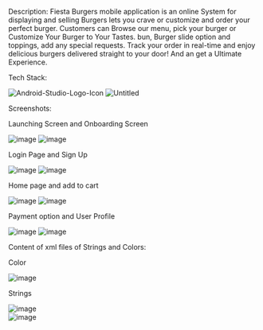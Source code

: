 Description:
Fiesta Burgers mobile application is an online System for displaying and selling Burgers lets you crave or customize and order your perfect burger. Customers can Browse our menu, pick your burger or Customize Your Burger to Your Tastes. bun, Burger slide option and toppings, add any special requests. Track your order in real-time and enjoy delicious burgers delivered straight to your door! And an get a Ultimate Experience.

Tech Stack:

![Android-Studio-Logo-Icon](https://github.com/JahanRazh/Food_Ordering_Mobile_App/assets/121393192/2ef42fa7-f075-45e0-9784-07a26cbe5ab9)
![Untitled](https://github.com/JahanRazh/Food_Ordering_Mobile_App/assets/121393192/f7c83adf-4160-4198-b680-53fc0c1593e8)



Screenshots: 


Launching Screen and Onboarding Screen

![image](https://github.com/JahanRazh/Food_Ordering_Mobile_App/assets/121393192/f052a015-ce48-4691-93c3-49302e9c4d9d)
![image](https://github.com/JahanRazh/Food_Ordering_Mobile_App/assets/121393192/a77ff74f-393a-4ed6-8223-e80de95915c7)









Login Page and Sign Up


![image](https://github.com/JahanRazh/Food_Ordering_Mobile_App/assets/121393192/7f1fb0e4-3ace-4dab-aaed-4ccc9512ae03)
![image](https://github.com/JahanRazh/Food_Ordering_Mobile_App/assets/121393192/3edbda83-cdc2-43e7-8fdb-3e7cbb2e3fc5)












Home page and add to cart

![image](https://github.com/JahanRazh/Food_Ordering_Mobile_App/assets/121393192/2ae9d536-9cb7-49bf-a994-18e23a4811a7)
![image](https://github.com/JahanRazh/Food_Ordering_Mobile_App/assets/121393192/5d586bae-b1be-4991-a14e-e9c748a40e09)











Payment option and User Profile

![image](https://github.com/JahanRazh/Food_Ordering_Mobile_App/assets/121393192/b6487c7c-ed73-4d26-8a13-5bc463d90a5e)
![image](https://github.com/JahanRazh/Food_Ordering_Mobile_App/assets/121393192/e0107a67-4ab5-4e15-8175-74d6228065de)
















Content of xml files of Strings and Colors: 

Color

![image](https://github.com/JahanRazh/Food_Ordering_Mobile_App/assets/121393192/5df6c8f9-5795-41a1-a7a4-6d55b5e4440c)

Strings

![image](https://github.com/JahanRazh/Food_Ordering_Mobile_App/assets/121393192/3a05c64c-bdbd-46f4-b743-6c0a78d43dd0)<br>
![image](https://github.com/JahanRazh/Food_Ordering_Mobile_App/assets/121393192/ca126737-e7dc-4829-a840-4c8cdd3d17ea)


